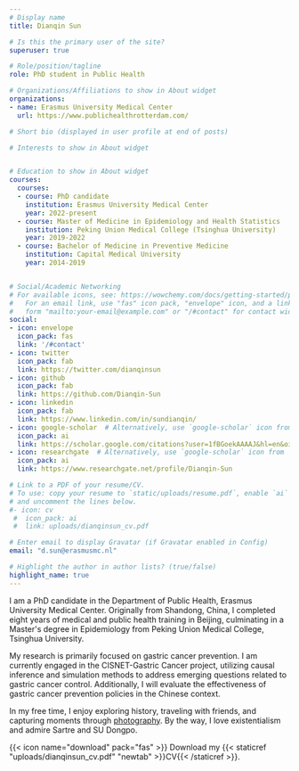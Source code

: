 ```yaml
---
# Display name
title: Dianqin Sun

# Is this the primary user of the site?
superuser: true

# Role/position/tagline
role: PhD student in Public Health

# Organizations/Affiliations to show in About widget
organizations:
- name: Erasmus University Medical Center
  url: https://www.publichealthrotterdam.com/

# Short bio (displayed in user profile at end of posts)

# Interests to show in About widget


# Education to show in About widget
courses:
  courses:
  - course: PhD candidate
    institution: Erasmus University Medical Center
    year: 2022-present
  - course: Master of Medicine in Epidemiology and Health Statistics
    institution: Peking Union Medical College (Tsinghua University)
    year: 2019-2022
  - course: Bachelor of Medicine in Preventive Medicine
    institution: Capital Medical University
    year: 2014-2019


# Social/Academic Networking
# For available icons, see: https://wowchemy.com/docs/getting-started/page-builder/#icons
#   For an email link, use "fas" icon pack, "envelope" icon, and a link in the
#   form "mailto:your-email@example.com" or "/#contact" for contact widget.
social:
- icon: envelope
  icon_pack: fas
  link: '/#contact'
- icon: twitter
  icon_pack: fab
  link: https://twitter.com/dianqinsun
- icon: github
  icon_pack: fab
  link: https://github.com/Dianqin-Sun
- icon: linkedin
  icon_pack: fab
  link: https://www.linkedin.com/in/sundianqin/
- icon: google-scholar  # Alternatively, use `google-scholar` icon from `ai` icon pack
  icon_pack: ai
  link: https://scholar.google.com/citations?user=1fBGoekAAAAJ&hl=en&oi=ao
- icon: researchgate  # Alternatively, use `google-scholar` icon from `ai` icon pack
  icon_pack: ai
  link: https://www.researchgate.net/profile/Dianqin-Sun

# Link to a PDF of your resume/CV.
# To use: copy your resume to `static/uploads/resume.pdf`, enable `ai` icons in `params.toml`, 
# and uncomment the lines below.
#- icon: cv
 #  icon_pack: ai
 #  link: uploads/dianqinsun_cv.pdf

# Enter email to display Gravatar (if Gravatar enabled in Config)
email: "d.sun@erasmusmc.nl"

# Highlight the author in author lists? (true/false)
highlight_name: true
---
```


I am a PhD candidate in the Department of Public Health, Erasmus University Medical Center. Originally from Shandong, China, I completed eight years of medical and public health training in Beijing, culminating in a Master's degree in Epidemiology from Peking Union Medical College, Tsinghua University. 

My research is primarily focused on gastric cancer prevention. I am currently engaged in the CISNET-Gastric Cancer project, utilizing causal inference and simulation methods to address emerging questions related to gastric cancer control. Additionally, I will evaluate the effectiveness of gastric cancer prevention policies in the Chinese context. 

In my free time, I enjoy exploring history, traveling with friends, and capturing moments through [photography](https://500px.com/p/vcg-9e8abe3e744c893705145366568846050?view=photos). By the way, I love existentialism and admire Sartre and SU Dongpo.
 
{{< icon name="download" pack="fas" >}} Download my {{< staticref "uploads/dianqinsun_cv.pdf" "newtab" >}}CV{{< /staticref >}}.
